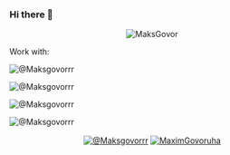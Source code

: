 ### Hi there 👋

<p align="center"><img src="https://github-readme-stats.vercel.app/api?username=MaksGovor&show_icons=true" alt="MaksGovor" /></p>

Work with:

<p><img align="center" src="https://img.shields.io/badge/JavaScript-323330?style=for-the-badge&logo=javascript&logoColor=F7DF1E" alt="@Maksgovorrr"/></p>
<p><img align="center" src="https://img.shields.io/badge/TypeScript-007ACC?style=for-the-badge&logo=typescript&logoColor=white" alt="@Maksgovorrr"/></p>
<p><img align="center" src="https://img.shields.io/badge/Python-14354C?style=for-the-badge&logo=python&logoColor=white" alt="@Maksgovorrr"/></p>
<p><img align="center" src="https://img.shields.io/badge/PostgreSQL-316192?style=for-the-badge&logo=postgresql&logoColor=white" alt="@Maksgovorrr"/></p>

<p align="center"><a href="https://t.me/Maksgovorrr" target="_blank" title="Telegram"><img align="center" src="https://img.shields.io/badge/Telegram-2CA5E0?style=for-the-badge&logo=telegram&logoColor=white&show_icons=true" alt="@Maksgovorrr"/></a>
<a href="https://twitter.com/MaximGovoruha" target="_blank" title="Twitter"><img align="center" src="https://img.shields.io/badge/Twitter-1DA1F2?style=for-the-badge&logo=twitter&logoColor=white" alt="MaximGovoruha"/></a> </p>

<!--
**MaksGovor/MaksGovor** is a ✨ _special_ ✨ repository because its `README.md` (this file) appears on your GitHub profile.

Here are some ideas to get you started:

- 🔭 I’m currently working on ...
- 🌱 I’m currently learning ...
- 👯 I’m looking to collaborate on ...
- 🤔 I’m looking for help with ...
- 💬 Ask me about ...
- 📫 How to reach me: ...
- 😄 Pronouns: ...
- ⚡ Fun fact: ...
-->
